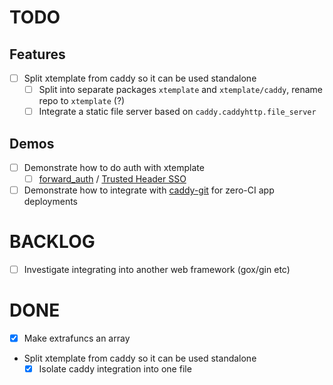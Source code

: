 
# TODO

## Features

- [ ] Split xtemplate from caddy so it can be used standalone
    - [ ] Split into separate packages `xtemplate` and `xtemplate/caddy`, rename repo to `xtemplate` (?)
    - [ ] Integrate a static file server based on `caddy.caddyhttp.file_server`

## Demos

- [ ] Demonstrate how to do auth with xtemplate
    - [ ] [forward_auth](https://caddyserver.com/docs/caddyfile/directives/forward_auth#forward-auth) / [Trusted Header SSO](https://www.authelia.com/integration/trusted-header-sso/introduction/)
- [ ] Demonstrate how to integrate with [caddy-git](https://github.com/greenpau/caddy-git) for zero-CI app deployments

# BACKLOG

- [ ] Investigate integrating into another web framework (gox/gin etc)

# DONE

- [x] Make extrafuncs an array
- Split xtemplate from caddy so it can be used standalone
    - [x] Isolate caddy integration into one file
